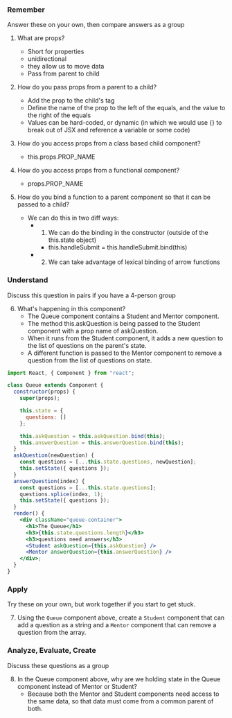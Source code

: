 ### Remember

Answer these on your own, then compare answers as a group

1.  What are props?
    - Short for properties
    - unidirectional
    - they allow us to move data
    - Pass from parent to child

2.  How do you pass props from a parent to a child?
    - Add the prop to the child's tag
    - Define the name of the prop to the left of the equals, and the value to the right of the equals
    - Values can be hard-coded, or dynamic (in which we would use {} to break out of JSX and reference a variable or some code)

3.  How do you access props from a class based child component?
    - this.props.PROP_NAME

4.  How do you access props from a functional component?
    - props.PROP_NAME

5.  How do you bind a function to a parent component so that it can be passed to a child?
    - We can do this in two diff ways:
      - 1) We can do the binding in the constructor (outside of the this.state object)
        - this.handleSubmit = this.handleSubmit.bind(this)
      - 2) We can take advantage of lexical binding of arrow functions

### Understand

Discuss this question in pairs if you have a 4-person group

6.  What's happening in this component?
    - The Queue component contains a Student and Mentor component. 
    - The method this.askQuestion is being passed to the Student component with a prop name of askQuestion. 
    - When it runs from the Student component, it adds a new question to the list of questions on the parent's state. 
    - A different function is passed to the Mentor component to remove a question from the list of questions on state.

```jsx
import React, { Component } from "react";

class Queue extends Component {
  constructor(props) {
    super(props);

    this.state = {
      questions: []
    };

    this.askQuestion = this.askQuestion.bind(this);
    this.answerQuestion = this.answerQuestion.bind(this);
  }
  askQuestion(newQuestion) {
    const questions = [...this.state.questions, newQuestion];
    this.setState({ questions });
  }
  answerQuestion(index) {
    const questions = [...this.state.questions];
    questions.splice(index, 1);
    this.setState({ questions });
  }
  render() {
    <div className="queue-container">
      <h1>The Queue</h1>
      <h3>{this.state.questions.length}</h3>
      <h3>questions need answers</h3>
      <Student askQuestion={this.askQuestion} />
      <Mentor answerQuestion={this.answerQuestion} />
    </div>;
  }
}
```

### Apply

Try these on your own, but work together if you start to get stuck.

7.  Using the `Queue` component above, create a `Student` component that can add a question as a string and a `Mentor` component that can remove a question from the array.

### Analyze, Evaluate, Create

Discuss these questions as a group

8.  In the Queue component above, why are we holding state in the Queue component instead of Mentor or Student?
    - Because both the Mentor and Student components need access to the same data, so that data must come from a common parent of both.

